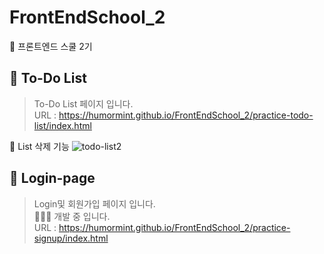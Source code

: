 # FrontEndSchool_2
🦁 프론트엔드 스쿨 2기
<br>

## 📌 To-Do List
> To-Do List 페이지 입니다. <br>
> URL : https://humormint.github.io/FrontEndSchool_2/practice-todo-list/index.html <br>

🧷 List 삭제 기능
![todo-list2](https://user-images.githubusercontent.com/93469760/161381891-d2f2a763-4354-4240-96ff-fde5f7904415.gif) <br>

## 📌 Login-page
> Login및 회원가입 페이지 입니다. <br>
> 🧑🏻‍💻 개발 중 입니다. <br> 
> URL : https://humormint.github.io/FrontEndSchool_2/practice-signup/index.html
